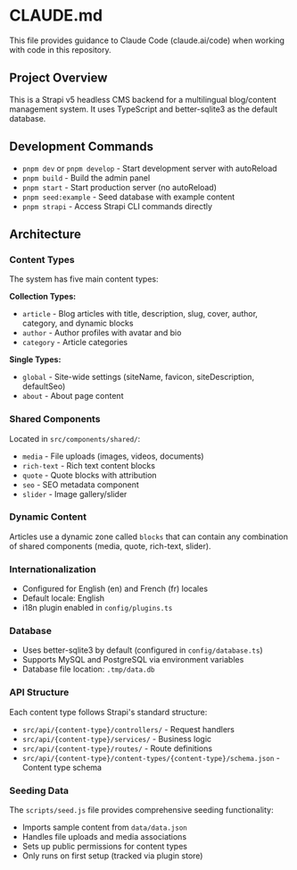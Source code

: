 # CLAUDE.md

This file provides guidance to Claude Code (claude.ai/code) when working with code in this repository.

## Project Overview

This is a Strapi v5 headless CMS backend for a multilingual blog/content management system. It uses TypeScript and better-sqlite3 as the default database.

## Development Commands

- `pnpm dev` or `pnpm develop` - Start development server with autoReload
- `pnpm build` - Build the admin panel
- `pnpm start` - Start production server (no autoReload)
- `pnpm seed:example` - Seed database with example content
- `pnpm strapi` - Access Strapi CLI commands directly

## Architecture

### Content Types
The system has five main content types:

**Collection Types:**
- `article` - Blog articles with title, description, slug, cover, author, category, and dynamic blocks
- `author` - Author profiles with avatar and bio
- `category` - Article categories

**Single Types:**
- `global` - Site-wide settings (siteName, favicon, siteDescription, defaultSeo)
- `about` - About page content

### Shared Components
Located in `src/components/shared/`:
- `media` - File uploads (images, videos, documents)
- `rich-text` - Rich text content blocks
- `quote` - Quote blocks with attribution
- `seo` - SEO metadata component
- `slider` - Image gallery/slider

### Dynamic Content
Articles use a dynamic zone called `blocks` that can contain any combination of shared components (media, quote, rich-text, slider).

### Internationalization
- Configured for English (en) and French (fr) locales
- Default locale: English
- i18n plugin enabled in `config/plugins.ts`

### Database
- Uses better-sqlite3 by default (configured in `config/database.ts`)
- Supports MySQL and PostgreSQL via environment variables
- Database file location: `.tmp/data.db`

### API Structure
Each content type follows Strapi's standard structure:
- `src/api/{content-type}/controllers/` - Request handlers
- `src/api/{content-type}/services/` - Business logic
- `src/api/{content-type}/routes/` - Route definitions
- `src/api/{content-type}/content-types/{content-type}/schema.json` - Content type schema

### Seeding Data
The `scripts/seed.js` file provides comprehensive seeding functionality:
- Imports sample content from `data/data.json`
- Handles file uploads and media associations
- Sets up public permissions for content types
- Only runs on first setup (tracked via plugin store)